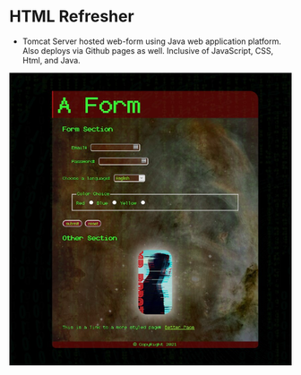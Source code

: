 # HTML Refresher
- Tomcat Server hosted web-form using Java web application platform. Also deploys via Github pages as well. Inclusive of JavaScript, CSS, Html, and Java.

![Form Example](/image/aform.jpg)

